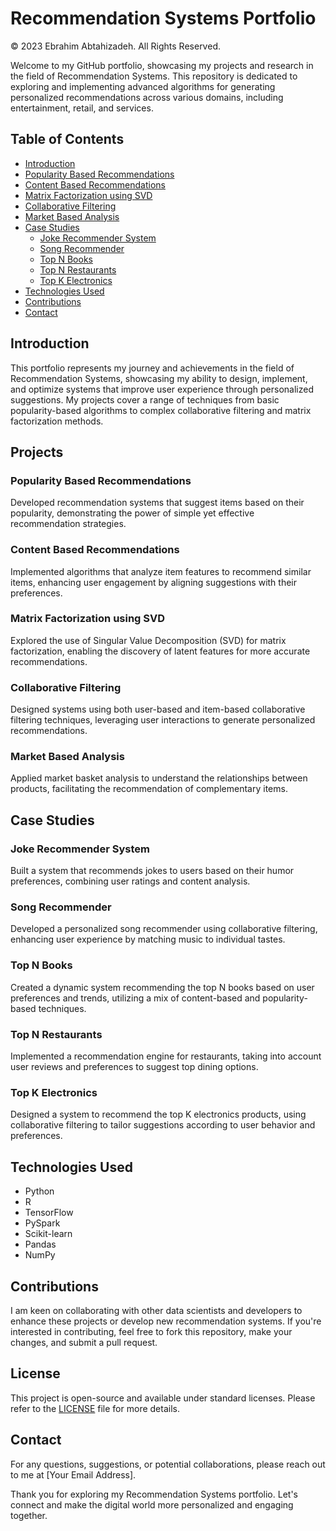 # Recommendation Systems Portfolio

© 2023 Ebrahim Abtahizadeh. All Rights Reserved.

Welcome to my GitHub portfolio, showcasing my projects and research in the field of Recommendation Systems. This repository is dedicated to exploring and implementing advanced algorithms for generating personalized recommendations across various domains, including entertainment, retail, and services.

## Table of Contents

- [Introduction](#introduction)
- [Popularity Based Recommendations](#popularity-based-recommendations)
- [Content Based Recommendations](#content-based-recommendations)
- [Matrix Factorization using SVD](#matrix-factorization-using-svd)
- [Collaborative Filtering](#collaborative-filtering)
- [Market Based Analysis](#market-based-analysis)
- [Case Studies](#case-studies)
  - [Joke Recommender System](#joke-recommender-system)
  - [Song Recommender](#song-recommender)
  - [Top N Books](#top-n-books)
  - [Top N Restaurants](#top-n-restaurants)
  - [Top K Electronics](#top-k-electronics)
- [Technologies Used](#technologies-used)
- [Contributions](#contributions)
- [Contact](#contact)

## Introduction

This portfolio represents my journey and achievements in the field of Recommendation Systems, showcasing my ability to design, implement, and optimize systems that improve user experience through personalized suggestions. My projects cover a range of techniques from basic popularity-based algorithms to complex collaborative filtering and matrix factorization methods.

## Projects

### Popularity Based Recommendations

Developed recommendation systems that suggest items based on their popularity, demonstrating the power of simple yet effective recommendation strategies.

### Content Based Recommendations

Implemented algorithms that analyze item features to recommend similar items, enhancing user engagement by aligning suggestions with their preferences.

### Matrix Factorization using SVD

Explored the use of Singular Value Decomposition (SVD) for matrix factorization, enabling the discovery of latent features for more accurate recommendations.

### Collaborative Filtering

Designed systems using both user-based and item-based collaborative filtering techniques, leveraging user interactions to generate personalized recommendations.

### Market Based Analysis

Applied market basket analysis to understand the relationships between products, facilitating the recommendation of complementary items.

## Case Studies

### Joke Recommender System
Built a system that recommends jokes to users based on their humor preferences, combining user ratings and content analysis.

### Song Recommender
Developed a personalized song recommender using collaborative filtering, enhancing user experience by matching music to individual tastes.

### Top N Books
Created a dynamic system recommending the top N books based on user preferences and trends, utilizing a mix of content-based and popularity-based techniques.

### Top N Restaurants
Implemented a recommendation engine for restaurants, taking into account user reviews and preferences to suggest top dining options.

### Top K Electronics
Designed a system to recommend the top K electronics products, using collaborative filtering to tailor suggestions according to user behavior and preferences.

## Technologies Used

- Python
- R
- TensorFlow
- PySpark
- Scikit-learn
- Pandas
- NumPy

## Contributions

I am keen on collaborating with other data scientists and developers to enhance these projects or develop new recommendation systems. If you're interested in contributing, feel free to fork this repository, make your changes, and submit a pull request.

## License
This project is open-source and available under standard licenses. Please refer to the [LICENSE](LICENSE) file for more details.

## Contact

For any questions, suggestions, or potential collaborations, please reach out to me at [Your Email Address].

Thank you for exploring my Recommendation Systems portfolio. Let's connect and make the digital world more personalized and engaging together.


